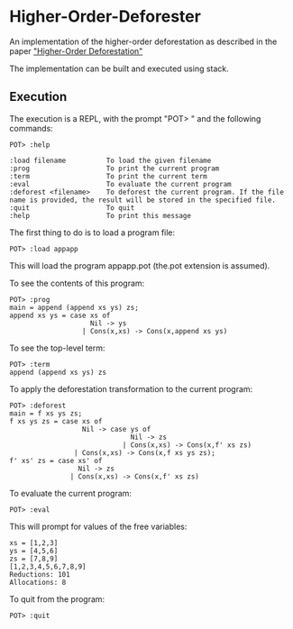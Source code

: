 # Higher-Order-Deforester

An implementation of the higher-order deforestation as described in the paper ["Higher-Order Deforestation"](https://link.springer.com/chapter/10.1007%2F3-540-61756-6_87)

The implementation can be built and executed using stack.

## Execution 

The execution is a REPL, with the prompt "POT> " and the following commands:

```
POT> :help

:load filename          To load the given filename  
:prog                   To print the current program  
:term                   To print the current term  
:eval                   To evaluate the current program  
:deforest <filename>    To deforest the current program. If the file name is provided, the result will be stored in the specified file.  
:quit                   To quit  
:help                   To print this message  
```

The first thing to do is to load a program file:

```
POT> :load appapp
```

This will load the program appapp.pot (the.pot extension is assumed).

To see the contents of this program:

```
POT> :prog  
main = append (append xs ys) zs;  
append xs ys = case xs of  
                    Nil -> ys  
                  | Cons(x,xs) -> Cons(x,append xs ys)  
```

To see the top-level term:

```
POT> :term  
append (append xs ys) zs
```

To apply the deforestation transformation to the current program:

```
POT> :deforest 
main = f xs ys zs;  
f xs ys zs = case xs of  
                  Nil -> case ys of  
                              Nil -> zs  
                            | Cons(x,xs) -> Cons(x,f' xs zs)  
                | Cons(x,xs) -> Cons(x,f xs ys zs);  
f' xs' zs = case xs' of  
                 Nil -> zs  
               | Cons(x,xs) -> Cons(x,f' xs zs)  
```

To evaluate the current program:

```
POT> :eval
```

This will prompt for values of the free variables:

```
xs = [1,2,3]  
ys = [4,5,6]  
zs = [7,8,9]  
[1,2,3,4,5,6,7,8,9]  
Reductions: 101  
Allocations: 8  
```

To quit from the program:

```
POT> :quit
```

